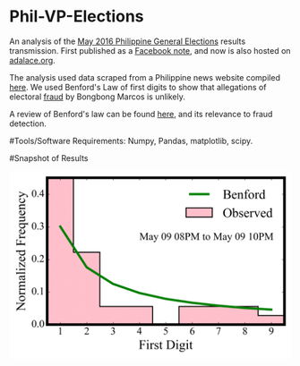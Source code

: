 # Phil-VP-Elections

An analysis of the [May 2016 Philippine  General Elections](https://en.wikipedia.org/wiki/Philippine_presidential_election,_2016) results transmission. 
First published as a [Facebook note](https://www.facebook.com/notes/gen-n-aris-sardane-calamba/bongbong-leni-and-benford-an-analysis-on-the-philippine-vice-presidential-race/10153818025948051), 
and now is also hosted on [adalace.org](http://www.adalace.org/posts/ipython-notebook/).

The analysis used data scraped from a Philippine news website compiled [here](https://gist.github.com/reinareyes/b32fc96972bbb9c3d0a9d754ab02d024). 
We used Benford's Law of first digits to show that allegations of electoral [fraud](http://time.com/4327269/ferdinand-marcos-junior-bongbong-vice-president/) by Bongbong Marcos is unlikely.


A review of Benford's law can be found [here](https://en.wikipedia.org/wiki/Benford%27s_law), and its relevance to fraud detection.

#Tools/Software Requirements:
Numpy, Pandas, matplotlib, scipy.

#Snapshot of Results

![image](https://github.com/gmsardane/Phil-VP-Elections/blob/master/git_distribution_new.gif)

